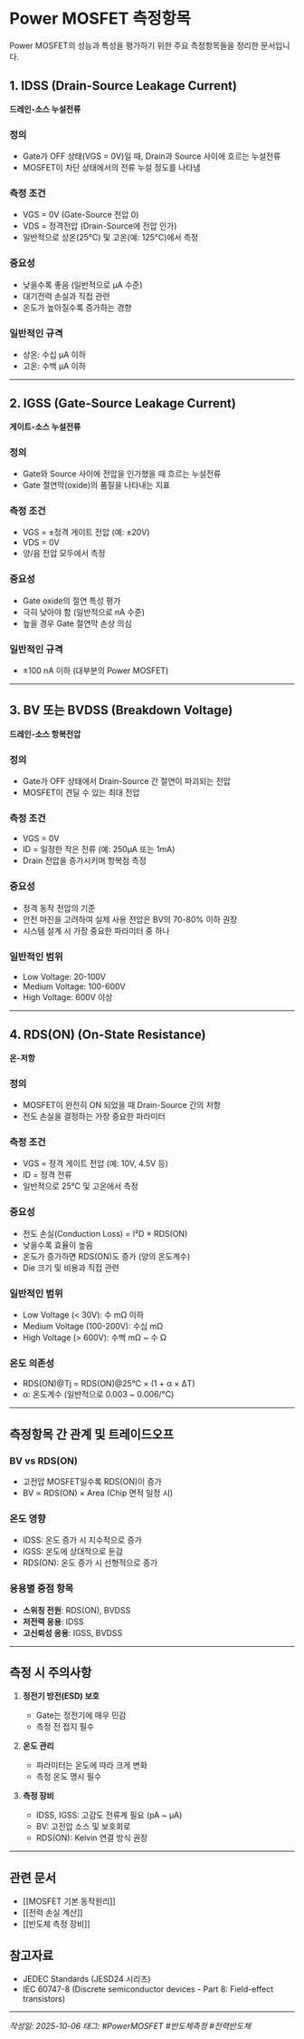 # Power MOSFET 측정항목

Power MOSFET의 성능과 특성을 평가하기 위한 주요 측정항목들을 정리한 문서입니다.

## 1. IDSS (Drain-Source Leakage Current)

**드레인-소스 누설전류**

### 정의
- Gate가 OFF 상태(VGS = 0V)일 때, Drain과 Source 사이에 흐르는 누설전류
- MOSFET이 차단 상태에서의 전류 누설 정도를 나타냄

### 측정 조건
- VGS = 0V (Gate-Source 전압 0)
- VDS = 정격전압 (Drain-Source에 전압 인가)
- 일반적으로 상온(25°C) 및 고온(예: 125°C)에서 측정

### 중요성
- 낮을수록 좋음 (일반적으로 μA 수준)
- 대기전력 손실과 직접 관련
- 온도가 높아질수록 증가하는 경향

### 일반적인 규격
- 상온: 수십 μA 이하
- 고온: 수백 μA 이하

---

## 2. IGSS (Gate-Source Leakage Current)

**게이트-소스 누설전류**

### 정의
- Gate와 Source 사이에 전압을 인가했을 때 흐르는 누설전류
- Gate 절연막(oxide)의 품질을 나타내는 지표

### 측정 조건
- VGS = ±정격 게이트 전압 (예: ±20V)
- VDS = 0V
- 양/음 전압 모두에서 측정

### 중요성
- Gate oxide의 절연 특성 평가
- 극히 낮아야 함 (일반적으로 nA 수준)
- 높을 경우 Gate 절연막 손상 의심

### 일반적인 규격
- ±100 nA 이하 (대부분의 Power MOSFET)

---

## 3. BV 또는 BVDSS (Breakdown Voltage)

**드레인-소스 항복전압**

### 정의
- Gate가 OFF 상태에서 Drain-Source 간 절연이 파괴되는 전압
- MOSFET이 견딜 수 있는 최대 전압

### 측정 조건
- VGS = 0V
- ID = 일정한 작은 전류 (예: 250μA 또는 1mA)
- Drain 전압을 증가시키며 항복점 측정

### 중요성
- 정격 동작 전압의 기준
- 안전 마진을 고려하여 실제 사용 전압은 BV의 70-80% 이하 권장
- 시스템 설계 시 가장 중요한 파라미터 중 하나

### 일반적인 범위
- Low Voltage: 20-100V
- Medium Voltage: 100-600V
- High Voltage: 600V 이상

---

## 4. RDS(ON) (On-State Resistance)

**온-저항**

### 정의
- MOSFET이 완전히 ON 되었을 때 Drain-Source 간의 저항
- 전도 손실을 결정하는 가장 중요한 파라미터

### 측정 조건
- VGS = 정격 게이트 전압 (예: 10V, 4.5V 등)
- ID = 정격 전류
- 일반적으로 25°C 및 고온에서 측정

### 중요성
- 전도 손실(Conduction Loss) = I²D × RDS(ON)
- 낮을수록 효율이 높음
- 온도가 증가하면 RDS(ON)도 증가 (양의 온도계수)
- Die 크기 및 비용과 직접 관련

### 일반적인 범위
- Low Voltage (< 30V): 수 mΩ 이하
- Medium Voltage (100-200V): 수십 mΩ
- High Voltage (> 600V): 수백 mΩ ~ 수 Ω

### 온도 의존성
- RDS(ON)@Tj = RDS(ON)@25°C × (1 + α × ΔT)
- α: 온도계수 (일반적으로 0.003 ~ 0.006/°C)

---

## 측정항목 간 관계 및 트레이드오프

### BV vs RDS(ON)
- 고전압 MOSFET일수록 RDS(ON)이 증가
- BV ∝ RDS(ON) × Area (Chip 면적 일정 시)

### 온도 영향
- IDSS: 온도 증가 시 지수적으로 증가
- IGSS: 온도에 상대적으로 둔감
- RDS(ON): 온도 증가 시 선형적으로 증가

### 응용별 중점 항목
- **스위칭 전원**: RDS(ON), BVDSS
- **저전력 응용**: IDSS
- **고신뢰성 응용**: IGSS, BVDSS

---

## 측정 시 주의사항

1. **정전기 방전(ESD) 보호**
   - Gate는 정전기에 매우 민감
   - 측정 전 접지 필수

2. **온도 관리**
   - 파라미터는 온도에 따라 크게 변화
   - 측정 온도 명시 필수

3. **측정 장비**
   - IDSS, IGSS: 고감도 전류계 필요 (pA ~ μA)
   - BV: 고전압 소스 및 보호회로
   - RDS(ON): Kelvin 연결 방식 권장

---

## 관련 문서
- [[MOSFET 기본 동작원리]]
- [[전력 손실 계산]]
- [[반도체 측정 장비]]

## 참고자료
- JEDEC Standards (JESD24 시리즈)
- IEC 60747-8 (Discrete semiconductor devices - Part 8: Field-effect transistors)

---
*작성일: 2025-10-06*
*태그: #PowerMOSFET #반도체측정 #전력반도체*
